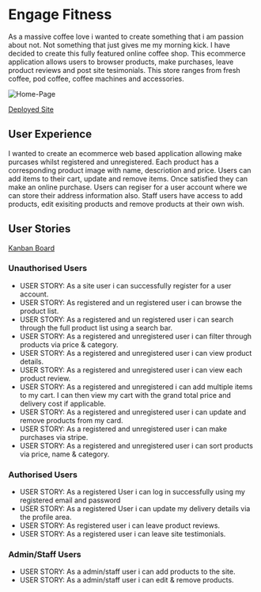 # Engage Fitness

As a massive coffee love i wanted to create something that i am passion about not. Not something that just gives me my morning kick. I have decided to create this fully featured online coffee shop. This ecommerce application allows users to browser products, make purchases, leave product reviews and post site tesimonials. This store ranges from fresh coffee, pod coffee, coffee machines and accessories. 

![Home-Page]()

[Deployed Site](https://thecoffeeco.herokuapp.com/)

## User Experience 

I wanted to create an ecommerce web based application allowing make purcases whilst registered and unregistered. Each product has a corresponding product image with name, descriotion and price. Users can add items to their cart, update and remove items. Once satisfied they can make an online purchase. Users can regiser for a user account where we can store their address information also. Staff users have access to add products, edit exisiting products and remove products at their own wish. 

## User Stories

[Kanban Board](https://github.com/CharlesB91/engage-fitness/projects/1)

### Unauthorised Users

- USER STORY: As a site user i can successfully register for a user account.
- USER STORY: As registered and un registered user i can browse the product list.
- USER STORY: As a registered and un registered user i can search through the full product list using a search bar.
- USER STORY: As a registered and unregistered user i can filter through products via price & category.
- USER STORY: As a registered and unregistered user i can view product details.
- USER STORY: As a registered and unregistered user i can view each product review.
- USER STORY: As a registered and unregistered i can add multiple items to my cart. I can then view my cart with the grand total price and delivery cost if applicable.
- USER STORY: As a registered and unregistered user i can update and remove products from my card.
- USER STORY: As a registered and unregistered user i can make purchases via stripe.
- USER STORY: As a registered and unregistered user i can sort products via price, name & category.

### Authorised Users

- USER STORY: As a registered User i can log in successfully using my registered email and password
- USER STORY: As a registered User i can update my delivery details via the profile area.
- USER STORY: As registered user i can leave product reviews.
- USER STORY: As a registered user i can leave site testimonials.

### Admin/Staff Users

- USER STORY: As a admin/staff user i can add products to the site.
- USER STORY: As a admin/staff user i can edit & remove products.
